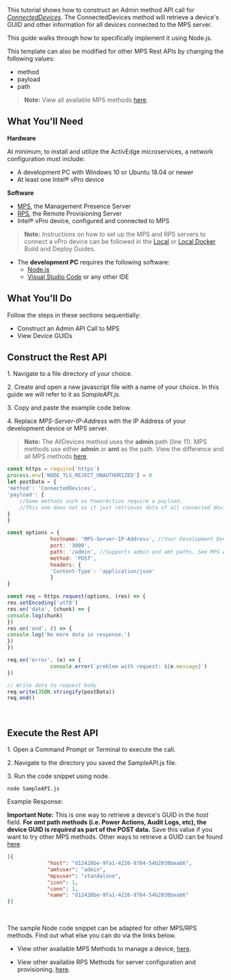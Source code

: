 This tutorial shows how to construct an Admin method API call for [*ConnectedDevices*](../APIs/MPSmethods/connecteddevices.md). The ConnectedDevices method will retrieve a device's GUID and other information for all devices connected to the MPS server.

This guide walks through how to specifically implement it using Node.js.

This template can also be modified for other MPS Rest APIs by changing the following values:

- method
- payload
- path 

>**Note:** View all available MPS methods [here](../APIs/indexMPS.md).

## What You'll Need

**Hardware**

At minimum, to install and utilize the ActivEdge microservices, a network configuration must include:

-  A development PC with Windows 10 or Ubuntu 18.04 or newer
-  At least one Intel® vPro device

**Software** 

- [MPS](https://github.com/open-amt-cloud-toolkit/MPS), the Management Presence Server
- [RPS](https://github.com/open-amt-cloud-toolkit/RCS), the Remote Provisioning Server
- Intel&reg; vPro device, configured and connected to MPS

>**Note:** Instructions on how to set up the MPS and RPS servers to connect a vPro device can be followed in the [Local](../Local/overview.md) or [Local Docker](../Docker/overview.md) Build and Deploy Guides.

- The **development PC** requires the following software:
    - [Node.js](https://nodejs.org/)
    - [Visual Studio Code](https://code.visualstudio.com/) or any other IDE
  

## What You'll Do
Follow the steps in these sections sequentially: 

- Construct an Admin API Call to MPS
- View Device GUIDs

## Construct the Rest API

1\. Navigate to a file directory of your choice.

2\. Create and open a new javascript file with a name of your choice. In this guide we will refer to it as *SampleAPI.js*.

3\. Copy and paste the example code below.

4\. Replace *MPS-Server-IP-Address* with the IP Address of your development device or MPS server.

>**Note:** The AllDevices method uses the **admin** path (line 11). MPS methods use either **admin** or **amt** as the path. View the difference and all MPS methods [here](../APIs/indexMPS.md).

``` javascript hl_lines="12"
const https = require('https')
process.env['NODE_TLS_REJECT_UNAUTHORIZED'] = 0
let postData = {
'method': 'ConnectedDevices',
'payload': {
    //Some methods such as PowerAction require a payload. 
    //This one does not as it just retrieves data of all connected devices.
}
}

const options = {
              hostname: 'MPS-Server-IP-Address', //Your Development Device's IP or MPS Server IP
              port: '3000',
              path: '/admin', //Supports admin and amt paths. See MPS API Docs for which to use for other different methods.
              method: 'POST',
              headers: {
              'Content-Type': 'application/json'
              }
}

const req = https.request(options, (res) => {
res.setEncoding('utf8')
res.on('data', (chunk) => {
console.log(chunk)
})
res.on('end', () => {
console.log('No more data in response.')
})
})

req.on('error', (e) => {
              console.error(`problem with request: ${e.message}`)
})

// Write data to request body
req.write(JSON.stringify(postData))
req.end()

```

<br>

## Execute the Rest API

1\. Open a Command Prompt or Terminal to execute the call.

2\. Navigate to the directory you saved the SampleAPI.js file.

3\. Run the code snippet using node.

```
node SampleAPI.js
```

Example Response:

**Important Note:** This is one way to retrieve a device's GUID in the *host* field.  **For *amt* path methods (i.e. Power Actions, Audit Logs, etc), the device GUID is *required* as part of the POST data.** Save this value if you want to try other MPS methods. Other ways to retrieve a GUID can be found [here](../Topics/guids.md).

``` json
[{
             "host": "d12428be-9fa1-4226-9784-54b2038beab6",
             "amtuser": "admin",
             "mpsuser": "standalone",
             "icon": 1,
             "conn": 1,
             "name": "d12428be-9fa1-4226-9784-54b2038beab6"
}]
```

<br>

The sample Node code snippet can be adapted for other MPS/RPS methods.  Find out what else you can do via the links below.

- View other available MPS Methods to manage a device, [here](../APIs/indexMPS.md).

- View other available RPS Methods for server configuration and provisioning, [here](../APIs/indexRPS.md).